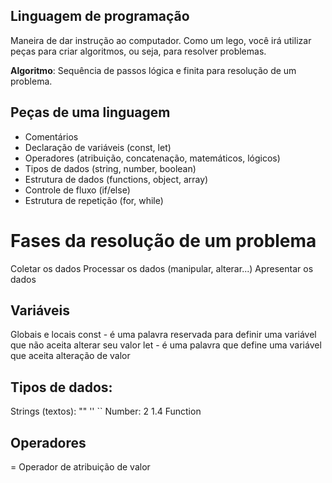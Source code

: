 ## Linguagem de programação
Maneira de dar instrução ao computador.
Como um lego, você irá utilizar peças para criar algoritmos, ou seja, para resolver problemas.

**Algoritmo**: Sequência de passos lógica e finita para resolução de um problema.

## Peças de uma linguagem

- Comentários
- Declaração de variáveis (const, let)
- Operadores (atribuição, concatenação, matemáticos, lógicos)
- Tipos de dados (string, number, boolean)
- Estrutura de dados (functions, object, array)
- Controle de fluxo (if/else)
- Estrutura de repetição (for, while)

# Fases da resolução de um problema

Coletar os dados
Processar os dados (manipular, alterar...)
Apresentar os dados

## Variáveis

Globais e locais
const - é uma palavra reservada para definir uma variável que não aceita alterar seu valor
let - é uma palavra que define uma variável que aceita alteração de valor

## Tipos de dados:

Strings (textos): "" '' ``
Number: 2 1.4
Function

## Operadores

= Operador de atribuição de valor
